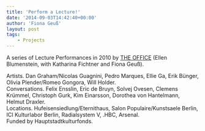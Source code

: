 ```yaml
---
title: 'Perform a Lecture!'
date: '2014-09-03T14:42:40+00:00'
author: 'Fiona Geuß'
layout: post
tags:
    - Projects
---
```


A series of Lecture Performances in 2010 by [THE OFFICE](www.theoffice.li) (Ellen Blumenstein, with Katharina Fichtner and Fiona Geuß).

Artists. Dan Graham/Nicolas Guagnini, Pedro Marques, Ellie Ga, Erik Bünger, Olivia Plender/Romeo Gongora, Will Holder.  
Conversations. Felix Ensslin, Eric de Bruyn, Solvej Ovesen, Clemens Krümmel, Christoph Gurk, Kim Einarsson, Dorothea von Hantelmann, Helmut Draxler.  
Locations. Hufeisensiedlung/Eternithaus, Salon Populaire/Kunstsaele Berlin, ICI Kulturlabor Berlin, Radialsystem V, .HBC, Arsenal.  
Funded by Hauptstadtkulturfonds.